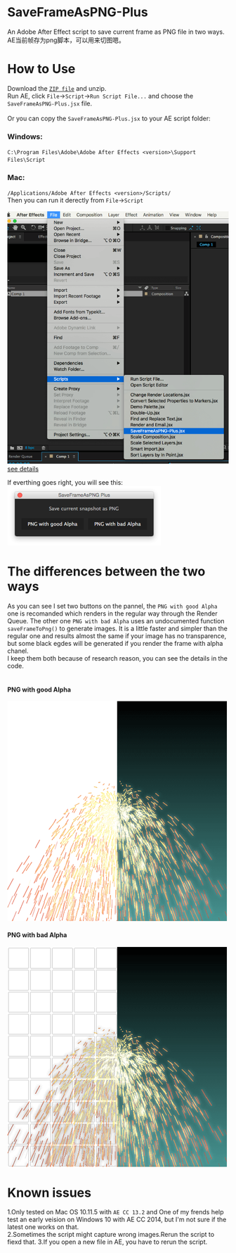 # SaveFrameAsPNG-Plus
An Adobe After Effect script to save current frame as PNG file in two ways.</br>
AE当前帧存为png脚本，可以用来切图嗯。</br>
# How to Use
Download the [`ZIP file`](https://github.com/bigxixi/SaveFrameAsPNG-Plus/archive/master.zip) and unzip.</br>
Run AE, click `File`->`Script`->`Run Script File...` and choose the `SaveFrameAsPNG-Plus.jsx` file.  
</br>
Or you can copy the `SaveFrameAsPNG-Plus.jsx` to your AE script folder:
### Windows:  
`C:\Program Files\Adobe\Adobe After Effects <version>\Support Files\Script`  
### Mac:  
`/Applications/Adobe After Effects <version>/Scripts/`
</br>
Then you can run it derectly from `File`->`Script`  </br></br>
![](https://raw.githubusercontent.com/bigxixi/ReadMe-Resources/master/SaveFrameAsPNG-Plus/menu1.png)  
[see details](https://helpx.adobe.com/after-effects/using/scripts.html)

If everthing goes right, you will see this:</br>
![](https://raw.githubusercontent.com/bigxixi/ReadMe-Resources/master/SaveFrameAsPNG-Plus/screenshot1.png)</br>

# The differences between the two ways  
As you can see I set two buttons on the pannel, the `PNG with good Alpha` one is recomanded which renders in the regular way through the Render Queue. The other one `PNG with bad Alpha` uses an undocumented function `saveFrameToPng()` to generate images. It is a little faster and simpler than the regular one and results almost the same if your image has no transparence, but some black egdes  will be generated if you render the frame with alpha chanel.  
I keep them both because of research reason, you can see the details in the code.  
</br>
#### PNG with good Alpha  
![](https://raw.githubusercontent.com/bigxixi/ReadMe-Resources/master/SaveFrameAsPNG-Plus/goodalpha1.png)  
#### PNG with bad Alpha  
![](https://raw.githubusercontent.com/bigxixi/ReadMe-Resources/master/SaveFrameAsPNG-Plus/badalpha1.png)
</br>
# Known issues  
1.Only tested on Mac OS 10.11.5 with `AE CC 13.2` and One of my frends help test an early veision on Windows 10 with AE CC 2014, but I'm not sure if the latest one works on that.  
2.Sometimes the script might capture wrong images.Rerun the script to fiexd that.
3.If you open a new file in AE, you have to rerun the script.
